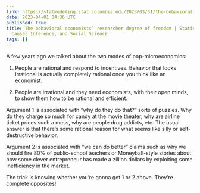 ```yaml
---
link: https://statmodeling.stat.columbia.edu/2023/03/31/the-behavioral-economists-researcher-degree-of-freedom/
date: 2023-04-01 04:36 UTC
published: true
title: The behavioral economists’ researcher degree of freedom | Statistical Modeling,
  Causal Inference, and Social Science
tags: []
---
```


A few years ago we talked about the two modes of pop-microeconomics:

1. People are rational and respond to incentives. Behavior that looks irrational is actually completely rational once you think like an economist.

2. People are irrational and they need economists, with their open minds, to show them how to be rational and efficient.

Argument 1 is associated with “why do they do that?” sorts of puzzles. Why do they charge so much for candy at the movie theater, why are airline ticket prices such a mess, why are people drug addicts, etc. The usual answer is that there’s some rational reason for what seems like silly or self-destructive behavior.

Argument 2 is associated with “we can do better” claims such as why we should fire 80% of public-school teachers or Moneyball-style stories about how some clever entrepreneur has made a zillion dollars by exploiting some inefficiency in the market.

The trick is knowing whether you’re gonna get 1 or 2 above. They’re complete opposites!

